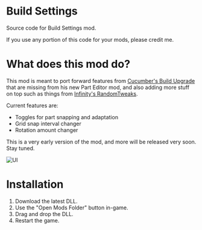 # Build Settings
Source code for Build Settings mod.

If you use any portion of this code for your mods, please credit me.
# What does this mod do?
This mod is meant to port forward features from [Cucumber's Build Upgrade](https://github.com/cucumber-sp/SFSBuildUpgrade) that are missing from his new Part Editor mod, and also adding more stuff on top such as things from [Infinity's RandomTweaks](https://github.com/4JX/RandomTweaks/tree/main/RandomTweaks).

Current features are:
- Toggles for part snapping and adaptation
- Grid snap interval changer
- Rotation amount changer

This is a very early version of the mod, and more will be released very soon. Stay tuned.

![UI](https://github.com/Neptune-Sky/SFSBuildSettings/blob/main/Images/UI.png?raw=true)

# Installation
1. Download the latest DLL.
2. Use the "Open Mods Folder" button in-game. 
3. Drag and drop the DLL.
4. Restart the game.
